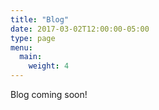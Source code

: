 ```yaml
---
title: "Blog"
date: 2017-03-02T12:00:00-05:00
type: page
menu:
  main:
    weight: 4
---
```


Blog coming soon!